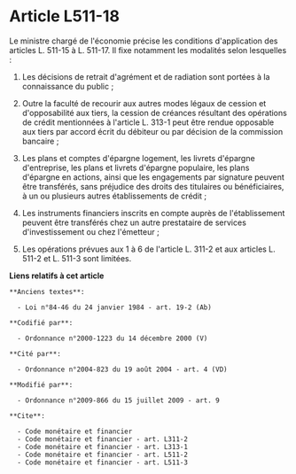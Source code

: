 # Article L511-18

Le ministre chargé de l'économie précise les conditions d'application des articles L. 511-15 à L. 511-17. Il fixe notamment
les modalités selon lesquelles :

1. Les décisions de retrait d'agrément et de radiation sont portées à la connaissance du public ;

2. Outre la faculté de recourir aux autres modes légaux de cession et d'opposabilité aux tiers, la cession de créances
résultant des opérations de crédit mentionnées à l'article L. 313-1 peut être rendue opposable aux tiers par accord écrit du
débiteur ou par décision de la commission bancaire ;

3. Les plans et comptes d'épargne logement, les livrets d'épargne d'entreprise, les plans et livrets d'épargne populaire, les
plans d'épargne en actions, ainsi que les engagements par signature peuvent être transférés, sans préjudice des droits des
titulaires ou bénéficiaires, à un ou plusieurs autres établissements de crédit ;

4. Les instruments financiers inscrits en compte auprès de l'établissement peuvent être transférés chez un autre prestataire
de services d'investissement ou chez l'émetteur ;

5. Les opérations prévues aux 1 à 6 de l'article L. 311-2 et aux articles L. 511-2 et L. 511-3 sont limitées.

**Liens relatifs à cet article**

	**Anciens textes**:

	  - Loi n°84-46 du 24 janvier 1984 - art. 19-2 (Ab)

	**Codifié par**:

	  - Ordonnance n°2000-1223 du 14 décembre 2000 (V)

	**Cité par**:

	  - Ordonnance n°2004-823 du 19 août 2004 - art. 4 (VD)

	**Modifié par**:

	  - Ordonnance n°2009-866 du 15 juillet 2009 - art. 9

	**Cite**:

	  - Code monétaire et financier
	  - Code monétaire et financier - art. L311-2
	  - Code monétaire et financier - art. L313-1
	  - Code monétaire et financier - art. L511-2
	  - Code monétaire et financier - art. L511-3
